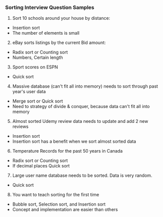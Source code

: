 ### Sorting Interview Question Samples

1. Sort 10 schools around your house by distance:
  - Insertion sort
  - The number of elements is small

2. eBay sorts listings by the current Bid amount:
  - Radix sort or Counting sort
  - Numbers, Certain length

3. Sport scores on ESPN
  - Quick sort

4. Massive database (can't fit all into memory) needs to sort through past year's user data
  - Merge sort or Quick sort
  - Need to strategy of divide & conquer, because data can't fit all into memory

5. Almost sorted Udemy review data needs to update and add 2 new reviews
  - Insertion sort
  - Insertion sort has a benefit when we sort almost sorted data

6. Temperature Records for the past 50 years in Canada
  - Radix sort or Counting sort
  - If decimal places Quick sort

7. Large user name database needs to be sorted. Data is very random.
  - Quick sort

8. You want to teach sorting for the first time
  - Bubble sort, Selection sort, and Insertion sort
  - Concept and implementation are easier than others